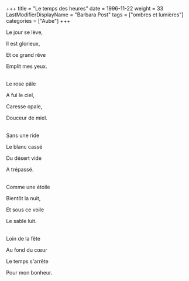 +++
title = "Le temps des heures"
date = 1996-11-22
weight = 33
LastModifierDisplayName = "Barbara Post"
tags = ["ombres et lumières"]
categories = ["Aube"]
+++

Le jour se lève,

Il est glorieux,

Et ce grand rêve

Emplit mes yeux.

 \
Le rose pâle

A fui le ciel,

Caresse opale,

Douceur de miel.

 \
Sans une ride

Le blanc cassé

Du désert vide

A trépassé.

 \
Comme une étoile

Bientôt la nuit,

Et sous ce voile

Le sable luit.

 \
Loin de la fête

Au fond du cœur

Le temps s'arrête

Pour mon bonheur.
